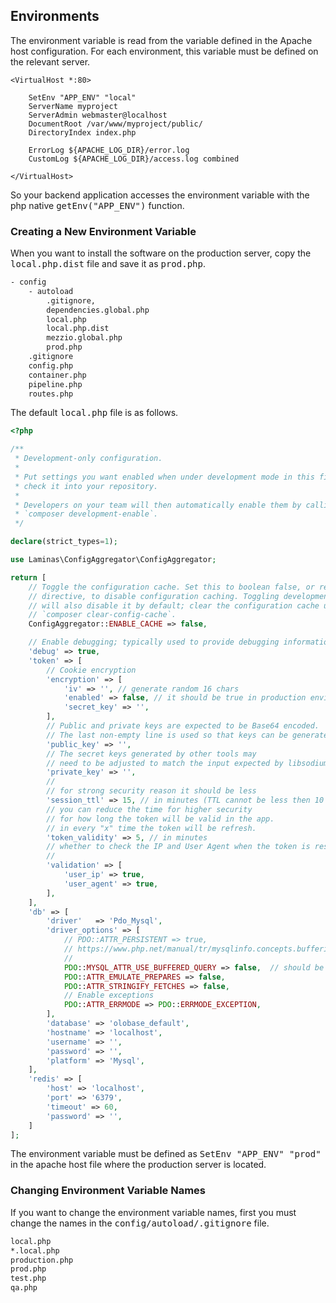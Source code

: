 
## Environments

The environment variable is read from the variable defined in the Apache host configuration. For each environment, this variable must be defined on the relevant server.

```apacheconf [line-numbers] data-line="3"
<VirtualHost *:80>

    SetEnv "APP_ENV" "local"
    ServerName myproject
    ServerAdmin webmaster@localhost
    DocumentRoot /var/www/myproject/public/
    DirectoryIndex index.php

    ErrorLog ${APACHE_LOG_DIR}/error.log
    CustomLog ${APACHE_LOG_DIR}/access.log combined

</VirtualHost>
```

So your backend application accesses the environment variable with the php native <kbd>getEnv("APP_ENV")</kbd> function.

### Creating a New Environment Variable

When you want to install the software on the production server, copy the <kbd>local.php.dist</kbd> file and save it as <kbd>prod.php</kbd>.

```txt [line-numbers] data-line="6"
- config
    - autoload
        .gitignore,
        dependencies.global.php
        local.php
        local.php.dist
        mezzio.global.php
        prod.php
    .gitignore
    config.php
    container.php
    pipeline.php
    routes.php
```

The default <kbd>local.php</kbd> file is as follows.

```php
<?php

/**
 * Development-only configuration.
 *
 * Put settings you want enabled when under development mode in this file, and
 * check it into your repository.
 *
 * Developers on your team will then automatically enable them by calling on
 * `composer development-enable`.
 */

declare(strict_types=1);

use Laminas\ConfigAggregator\ConfigAggregator;

return [
    // Toggle the configuration cache. Set this to boolean false, or remove the
    // directive, to disable configuration caching. Toggling development mode
    // will also disable it by default; clear the configuration cache using
    // `composer clear-config-cache`.
    ConfigAggregator::ENABLE_CACHE => false,

    // Enable debugging; typically used to provide debugging information within templates.
    'debug' => true,
    'token' => [ 
        // Cookie encryption
        'encryption' => [
            'iv' => '', // generate random 16 chars
            'enabled' => false, // it should be true in production environment
            'secret_key' => '',
        ],
        // Public and private keys are expected to be Base64 encoded.
        // The last non-empty line is used so that keys can be generated with
        'public_key' => '',
        // The secret keys generated by other tools may
        // need to be adjusted to match the input expected by libsodium.
        'private_key' => '',
        //
        // for strong security reason it should be less
        'session_ttl' => 15, // in minutes (TTL cannot be less then 10 minute)
        // you can reduce the time for higher security
        // for how long the token will be valid in the app.
        // in every "x" time the token will be refresh. 
        'token_validity' => 5, // in minutes
        // whether to check the IP and User Agent when the token is resolved.
        //
        'validation' => [
            'user_ip' => true,
            'user_agent' => true,
        ],
    ],
	'db' => [
	 	'driver'   => 'Pdo_Mysql',
	    'driver_options' => [
	        // PDO::ATTR_PERSISTENT => true,
	        // https://www.php.net/manual/tr/mysqlinfo.concepts.buffering.php
	        // 
	        PDO::MYSQL_ATTR_USE_BUFFERED_QUERY => false,  // should be false
	        PDO::ATTR_EMULATE_PREPARES => false,
	        PDO::ATTR_STRINGIFY_FETCHES => false,
	        // Enable exceptions
	        PDO::ATTR_ERRMODE => PDO::ERRMODE_EXCEPTION,
    	],
        'database' => 'olobase_default',
        'hostname' => 'localhost',
        'username' => '',
        'password' => '',
        'platform' => 'Mysql',
	],
	'redis' => [
        'host' => 'localhost',
		'port' => '6379',
		'timeout' => 60,
		'password' => '',
	]
];
```

The environment variable must be defined as <kbd>SetEnv "APP_ENV" "prod"</kbd> in the apache host file where the production server is located.

### Changing Environment Variable Names

If you want to change the environment variable names, first you must change the names in the <kbd>config/autoload/.gitignore</kbd> file.

```txt
local.php
*.local.php
production.php
prod.php
test.php
qa.php
```